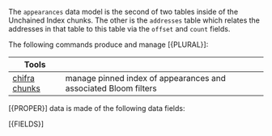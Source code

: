 <!-- markdownlint-disable MD033 MD036 MD041 -->
The `appearances` data model is the second of two tables inside of the Unchained Index chunks. The other is the `addresses` table which relates the addresses in that table to this table via the `offset` and `count` fields.

The following commands produce and manage [{PLURAL}]:

| Tools                                              |                                                                 |
| -------------------------------------------------- | --------------------------------------------------------------- |
| [chifra chunks](/docs/chifra/admin/#chifra-chunks) | manage pinned index of appearances and associated Bloom filters |

[{PROPER}] data is made of the following data fields:

[{FIELDS}]